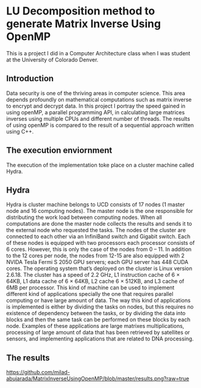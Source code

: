 # LU Decomposition method to generate Matrix Inverse Using OpenMP
This is a project I did in a Computer Architecture class when I was student at the University of Colorado Denver.

## Introduction
Data security is one of the thriving areas in computer science. This area depends profoundly on mathematical computations such as matrix inverse to encrypt and decrypt data. In this project I portray the speed gained in using openMP, a parallel programming API, in calculating large matrices inverses using multiple CPUs and different number of threads. The results of using openMP is compared to the result of a sequential approach written using C++.

## The execution enviornment
The execution of the implementation toke place on a cluster machine called Hydra.

## Hydra
Hydra is cluster machine belongs to UCD consists of 17 nodes (1 master node and 16 computing nodes). The master node is the one responsible for distributing the work load between computing nodes. When all computations are done the master node collects the results and sends it to the external node who requested the tasks. The nodes of the cluster are connected to each other via an InfiniBand switch and Gigabit switch. Each of these nodes is equipped with two processors each processor consists of 6 cores. However, this is only the case of the nodes from 0 – 11. In addition to the 12 cores per node, the nodes from 12-15 are also equipped with 2 NVIDA Tesla Fermi S 2050 GPU servers; each GPU server has 448 CUDA cores. The operating system that’s deployed on the cluster is Linux version 2.6.18. The cluster has a speed of 2.2 GHz, L1 instruction cache of 6 × 64KB, L1 data cache of 6 × 64KB, L2 cache 6 × 512KB, and L3 cache of 6MB per processor. This kind of machine can be used to implement different kind of applications specially the one that requires parallel computing or have large amount of data. The way this kind of applications is implemented is either by dividing the tasks on nodes, but this requires no existence of dependency between the tasks, or by dividing the data into blocks and then the same task can be performed on these blocks by each node. Examples of these applications are large matrixes multiplications, processing of large amount of data that has been retrieved by satellites or sensors, and implementing applications that are related to DNA processing.

## The results
https://github.com/milad-abujarada/MatrixInverseUsingOpenMP/blob/master/results.png?raw=true
